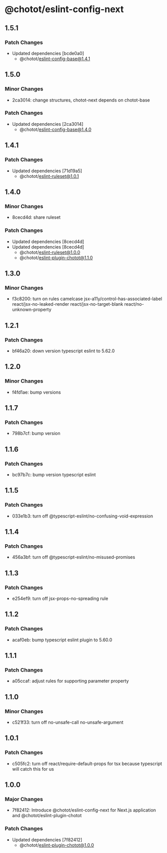 # @chotot/eslint-config-next

## 1.5.1

### Patch Changes

- Updated dependencies [bcde0a0]
  - @chotot/eslint-config-base@1.4.1

## 1.5.0

### Minor Changes

- 2ca3014: change structures, chotot-next depends on chotot-base

### Patch Changes

- Updated dependencies [2ca3014]
  - @chotot/eslint-config-base@1.4.0

## 1.4.1

### Patch Changes

- Updated dependencies [71d19a5]
  - @chotot/eslint-ruleset@1.0.1

## 1.4.0

### Minor Changes

- 8cecd4d: share ruleset

### Patch Changes

- Updated dependencies [8cecd4d]
- Updated dependencies [8cecd4d]
  - @chotot/eslint-ruleset@1.0.0
  - @chotot/eslint-plugin-chotot@1.1.0

## 1.3.0

### Minor Changes

- f3c8200: turn on rules camelcase jsx-a11y/control-has-associated-label react/jsx-no-leaked-render react/jsx-no-target-blank react/no-unknown-property

## 1.2.1

### Patch Changes

- bf46a20: down version typescript eslint to 5.62.0

## 1.2.0

### Minor Changes

- f4fd1ae: bump versions

## 1.1.7

### Patch Changes

- 798b7cf: bump version

## 1.1.6

### Patch Changes

- bc97b7c: bump version typescript eslint

## 1.1.5

### Patch Changes

- 033e1b3: turn off @typescript-eslint/no-confusing-void-expression

## 1.1.4

### Patch Changes

- 456a3bf: turn off @typescript-eslint/no-misused-promises

## 1.1.3

### Patch Changes

- e254ef9: turn off jsx-props-no-spreading rule

## 1.1.2

### Patch Changes

- acaf0eb: bump typescript eslint plugin to 5.60.0

## 1.1.1

### Patch Changes

- a05ccaf: adjust rules for supporting parameter property

## 1.1.0

### Minor Changes

- c521f33: turn off no-unsafe-call no-unsafe-argument

## 1.0.1

### Patch Changes

- c505fc2: turn off react/require-default-props for tsx because typescript will catch this for us

## 1.0.0

### Major Changes

- 7f82412: Introduce @chotot/eslint-config-next for Next.js application and @chotot/eslint-plugin-chotot

### Patch Changes

- Updated dependencies [7f82412]
  - @chotot/eslint-plugin-chotot@1.0.0

